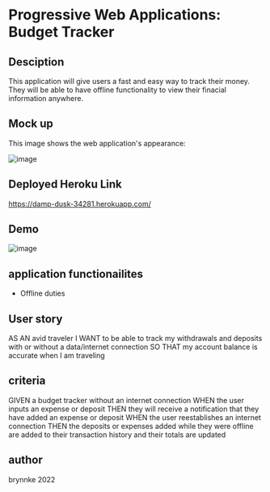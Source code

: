 # Progressive Web Applications: Budget Tracker

## Desciption
This application will give users a fast and easy way to track their money. They will be able to have offline functionality to view their finacial information anywhere.

## Mock up
This image shows the web application's appearance:

![image](https://user-images.githubusercontent.com/100329799/178545675-98dc8806-fea7-4acc-b1be-20d9c8eab80d.png)

## Deployed Heroku Link
https://damp-dusk-34281.herokuapp.com/

## Demo
![image](https://user-images.githubusercontent.com/100329799/178546533-cf76baee-95b4-4c1f-9b80-839d663e5d39.png)

## application functionailites
- Offline duties

## User story
AS AN avid traveler
I WANT to be able to track my withdrawals and deposits with or without a data/internet connection
SO THAT my account balance is accurate when I am traveling 

## criteria
GIVEN a budget tracker without an internet connection
WHEN the user inputs an expense or deposit
THEN they will receive a notification that they have added an expense or deposit
WHEN the user reestablishes an internet connection
THEN the deposits or expenses added while they were offline are added to their transaction history and their totals are updated

## author 
brynnke 2022
